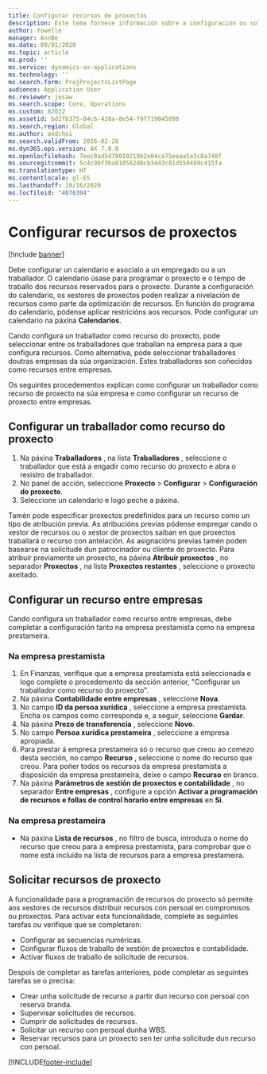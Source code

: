 ```yaml
---
title: Configurar recursos de proxectos
description: Este tema fornece información sobre a configuración ou solicitude de recursos de proxecto.
author: Yowelle
manager: AnnBe
ms.date: 09/01/2020
ms.topic: article
ms.prod: ''
ms.service: dynamics-ax-applications
ms.technology: ''
ms.search.form: ProjProjectsListPage
audience: Application User
ms.reviewer: josaw
ms.search.scope: Core, Operations
ms.custom: 82022
ms.assetid: bd2fb375-84c6-428a-8e54-f0f719045898
ms.search.region: Global
ms.author: andchoi
ms.search.validFrom: 2016-02-28
ms.dyn365.ops.version: AX 7.0.0
ms.openlocfilehash: 7eec8ad5d78019219b2e04ca75eeaa5a3c8a748f
ms.sourcegitcommit: 5c4c9bf3ba018562d6cb3443c01d550489c415fa
ms.translationtype: HT
ms.contentlocale: gl-ES
ms.lasthandoff: 10/16/2020
ms.locfileid: "4076304"
---
```

# <a name="set-up-project-resources"></a>Configurar recursos de proxectos

[!include [banner](../includes/banner.md)]

Debe configurar un calendario e asocialo a un empregado ou a un traballador. O calendario úsase para programar o proxecto e o tempo de traballo dos recursos reservados para o proxecto. Durante a configuración do calendario, os xestores de proxectos poden realizar a nivelación de recursos como parte da optimización de recursos. En función do programa do calendario, pódense aplicar restricións aos recursos. Pode configurar un calendario na páxina **Calendarios**.

Cando configura un traballador como recurso do proxecto, pode seleccionar entre os traballadores que traballan na empresa para a que configura recursos. Como alternativa, pode seleccionar traballadores doutras empresas da súa organización. Estes traballadores son coñecidos como recursos entre empresas.

Os seguintes procedementos explican como configurar un traballador como recurso de proxecto na súa empresa e como configurar un recurso de proxecto entre empresas.

## <a name="set-up-a-worker-as-a-project-resource"></a>Configurar un traballador como recurso do proxecto

1. Na páxina **Traballadores** , na lista **Traballadores** , seleccione o traballador que está a engadir como recurso do proxecto e abra o rexistro de traballador.
2. No panel de acción, seleccione **Proxecto** &gt; **Configurar** &gt; **Configuración do proxecto**.
3. Seleccione un calendario e logo peche a páxina.

Tamén pode especificar proxectos predefinidos para un recurso como un tipo de atribución previa. As atribucións previas pódense empregar cando o xestor de recursos ou o xestor de proxectos saiban en que proxectos traballará o recurso con antelación. As asignacións previas tamén poden basearse na solicitude dun patrocinador ou cliente do proxecto. Para atribuír previamente un proxecto, na páxina **Atribuír proxectos** , no separador **Proxectos** , na lista **Proxectos restantes** , seleccione o proxecto axeitado.

## <a name="set-up-an-intercompany-resource"></a>Configurar un recurso entre empresas

Cando configura un traballador como recurso entre empresas, debe completar a configuración tanto na empresa prestamista como na empresa prestameira.

### <a name="in-the-lending-company"></a>Na empresa prestamista

1. En Finanzas, verifique que a empresa prestamista está seleccionada e logo complete o procedemento da sección anterior, "Configurar un traballador como recurso do proxecto".
2. Na páxina **Contabilidade entre empresas** , seleccione **Nova**.
3. No campo **ID da persoa xurídica** , seleccione a empresa prestamista. Encha os campos como corresponda e, a seguir, seleccione **Gardar**.
4. Na páxina **Prezo de transferencia** , seleccione **Novo**.
5. No campo **Persoa xurídica prestameira** , seleccione a empresa apropiada.
6. Para prestar á empresa prestameira só o recurso que creou ao comezo desta sección, no campo **Recurso** , seleccione o nome do recurso que creou. Para poñer todos os recursos da empresa prestamista a disposición da empresa prestameira, deixe o campo **Recurso** en branco.
7. Na páxina **Parámetros de xestión de proxectos e contabilidade** , no separador **Entre empresas** , configure a opción **Activar a programación de recursos e follas de control horario entre empresas** en **Si**.

### <a name="in-the-borrowing-company"></a>Na empresa prestameira

- Na páxina **Lista de recursos** , no filtro de busca, introduza o nome do recurso que creou para a empresa prestamista, para comprobar que o nome está incluído na lista de recursos para a empresa prestameira.

## <a name="request-project-resources"></a>Solicitar recursos de proxecto
A funcionalidade para a programación de recursos do proxecto só permite aos xestores de recursos distribuír recursos con persoal en compromisos ou proxectos. Para activar esta funcionalidade, complete as seguintes tarefas ou verifique que se completaron:

- Configurar as secuencias numéricas.
- Configurar fluxos de traballo de xestión de proxectos e contabilidade.
- Activar fluxos de traballo de solicitude de recursos.

Despois de completar as tarefas anteriores, pode completar as seguintes tarefas se o precisa:

- Crear unha solicitude de recurso a partir dun recurso con persoal con reserva branda.
- Supervisar solicitudes de recursos.
- Cumprir de solicitudes de recursos.
- Solicitar un recurso con persoal dunha WBS.
- Reservar recursos para un proxecto sen ter unha solicitude dun recurso con persoal.


[!INCLUDE[footer-include](../includes/footer-banner.md)]